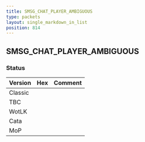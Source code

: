 ```yaml
---
title: SMSG_CHAT_PLAYER_AMBIGUOUS
type: packets
layout: single_markdown_in_list
position: 814
---
```


## SMSG_CHAT_PLAYER_AMBIGUOUS

### Status

Version    | Hex        | Comment
---------- | ---------- | ---------- 
Classic    |            |
TBC        |            |
WotLK      |            |
Cata       |            |
MoP        |            |